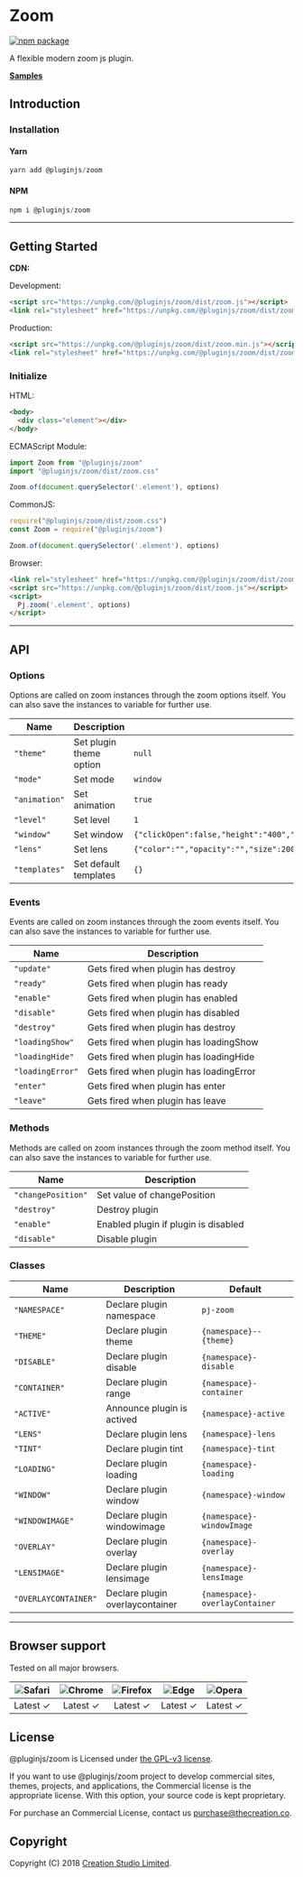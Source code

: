 # Zoom

[![npm package](https://img.shields.io/npm/v/@pluginjs/zoom.svg)](https://www.npmjs.com/package/@pluginjs/zoom)

A flexible modern zoom js plugin.

**[Samples](https://codesandbox.io/s/github/pluginjs/plugin.js/tree/master/modules/zoom/samples)**

## Introduction

### Installation

#### Yarn

```javascript
yarn add @pluginjs/zoom
```

#### NPM

```javascript
npm i @pluginjs/zoom
```

---

## Getting Started

**CDN:**

Development:

```html
<script src="https://unpkg.com/@pluginjs/zoom/dist/zoom.js"></script>
<link rel="stylesheet" href="https://unpkg.com/@pluginjs/zoom/dist/zoom.css">
```

Production:

```html
<script src="https://unpkg.com/@pluginjs/zoom/dist/zoom.min.js"></script>
<link rel="stylesheet" href="https://unpkg.com/@pluginjs/zoom/dist/zoom.min.css">
```

### Initialize

HTML:

```html
<body>
  <div class="element"></div>
</body>
```

ECMAScript Module:

```javascript
import Zoom from "@pluginjs/zoom"
import "@pluginjs/zoom/dist/zoom.css"

Zoom.of(document.querySelector('.element'), options)
```

CommonJS:

```javascript
require("@pluginjs/zoom/dist/zoom.css")
const Zoom = require("@pluginjs/zoom")

Zoom.of(document.querySelector('.element'), options)
```

Browser:

```html
<link rel="stylesheet" href="https://unpkg.com/@pluginjs/zoom/dist/zoom.css">
<script src="https://unpkg.com/@pluginjs/zoom/dist/zoom.js"></script>
<script>
  Pj.zoom('.element', options)
</script>
```

---

## API

### Options

Options are called on zoom instances through the zoom options itself.
You can also save the instances to variable for further use.

Name | Description | Default
-----|--------------|-----
`"theme"` | Set plugin theme option | `null`
`"mode"` | Set mode | `window`
`"animation"` | Set animation | `true`
`"level"` | Set level | `1`
`"window"` | Set window | `{"clickOpen":false,"height":"400","width":"400","borderSize":"1","borderColor":"black","position":1,"offetY":0,"offetX":0,"lensSize":200,"lensBorderSize":1,"lensBorderColor":"","lensColor":"","lensOpacity":"","overlay":false,"overlayColor":"","overlayOpacity":""}`
`"lens"` | Set lens | `{"color":"","opacity":"","size":200,"borderSize":"5","borderColor":"#fff","lensShape":"round","flexWidth":false}`
`"templates"` | Set default templates | `{}`

### Events

Events are called on zoom instances through the zoom events itself.
You can also save the instances to variable for further use.

Name | Description
-----|-----
`"update"` | Gets fired when plugin has destroy
`"ready"` | Gets fired when plugin has ready
`"enable"` | Gets fired when plugin has enabled
`"disable"` | Gets fired when plugin has disabled
`"destroy"` | Gets fired when plugin has destroy
`"loadingShow"` | Gets fired when plugin has loadingShow
`"loadingHide"` | Gets fired when plugin has loadingHide
`"loadingError"` | Gets fired when plugin has loadingError
`"enter"` | Gets fired when plugin has enter
`"leave"` | Gets fired when plugin has leave

### Methods

Methods are called on zoom instances through the zoom method itself.
You can also save the instances to variable for further use.

Name | Description
-----|-----
`"changePosition"` | Set value of changePosition
`"destroy"` | Destroy plugin
`"enable"` | Enabled plugin if plugin is disabled
`"disable"` | Disable plugin

### Classes

Name | Description | Default
-----|------|------
`"NAMESPACE"` | Declare plugin namespace | `pj-zoom`
`"THEME"` | Declare plugin theme | `{namespace}--{theme}`
`"DISABLE"` | Declare plugin disable | `{namespace}-disable`
`"CONTAINER"` | Declare plugin range | `{namespace}-container`
`"ACTIVE"` | Announce plugin is actived | `{namespace}-active`
`"LENS"` | Declare plugin lens | `{namespace}-lens`
`"TINT"` | Declare plugin tint | `{namespace}-tint`
`"LOADING"` | Declare plugin loading | `{namespace}-loading`
`"WINDOW"` | Declare plugin window | `{namespace}-window`
`"WINDOWIMAGE"` | Declare plugin windowimage | `{namespace}-windowImage`
`"OVERLAY"` | Declare plugin overlay | `{namespace}-overlay`
`"LENSIMAGE"` | Declare plugin lensimage | `{namespace}-lensImage`
`"OVERLAYCONTAINER"` | Declare plugin overlaycontainer | `{namespace}-overlayContainer`
---

## Browser support

Tested on all major browsers.

| <img src="https://raw.githubusercontent.com/alrra/browser-logos/master/src/safari/safari_32x32.png" alt="Safari"> | <img src="https://raw.githubusercontent.com/alrra/browser-logos/master/src/chrome/chrome_32x32.png" alt="Chrome"> | <img src="https://raw.githubusercontent.com/alrra/browser-logos/master/src/firefox/firefox_32x32.png" alt="Firefox"> | <img src="https://raw.githubusercontent.com/alrra/browser-logos/master/src/edge/edge_32x32.png" alt="Edge"> | <img src="https://raw.githubusercontent.com/alrra/browser-logos/master/src/opera/opera_32x32.png" alt="Opera"> |
|:--:|:--:|:--:|:--:|:--:|
| Latest ✓ | Latest ✓ | Latest ✓ | Latest ✓ | Latest ✓ |

## License

@pluginjs/zoom is Licensed under [the GPL-v3 license](LICENSE).

If you want to use @pluginjs/zoom project to develop commercial sites, themes, projects, and applications, the Commercial license is the appropriate license. With this option, your source code is kept proprietary.

For purchase an Commercial License, contact us purchase@thecreation.co.

## Copyright

Copyright (C) 2018 [Creation Studio Limited](creationstudio.com).